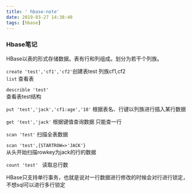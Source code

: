 ```yaml
---
title: ' hbase-note'
date: 2019-03-27 14:38:40
tags: [hbase]
---
```

<h3>Hbase笔记</h3>
HBase以表的形式存储数据。表有行和列组成。划分为若干个列族。

``create 'test','cf1','cf2'``创建表test 列族cf1,cf2   
``list`` 
查看表

``describle 'test'``  
查看表test结构

``put 'test','jack','cf1:age','18'`` 
根据表名、行键以列族进行插入某行数据

``get 'test','jack'`` 
根据键值查询数据 只能查一行

``scan 'test'`` 
扫描全表数据

``scan 'test',{STARTROW=>'JACK'}``  
从头开始扫描rowkey为jack的行的数据

``count 'test' ``
读取总行数




HBase只支持单行事务，也就是说对一行数据进行修改的时候会对行进行锁定，不想sql可以进行多行锁定